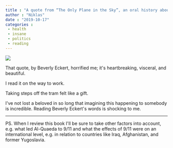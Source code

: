 ```yaml
---
title : "A quote from “The Only Plane in the Sky”, an oral history about 9/11"
author : "Niklas"
date : "2019-10-17"
categories : 
 - health
 - insane
 - politics
 - reading
---
```


![](https://niklasblog.com/wp-content/29826817.png)

That quote, by Beverly Eckert, horrified me; it's heartbreaking, visceral, and beautiful.

I read it on the way to work.

Taking steps off the tram felt like a gift.

I've not lost a beloved in so long that imagining this happening to somebody is incredible. Reading Beverly Eckert's words is shocking to me.

* * *

PS. When I review this book I'll be sure to take other factors into account, e.g. what led Al-Quaeda to 9/11 and what the effects of 9/11 were on an international level, e.g. in relation to countries like Iraq, Afghanistan, and former Yugoslavia.
